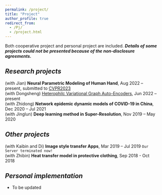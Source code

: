 ```yaml
---
permalink: /project/
title: "Project"
author_profile: true
redirect_from: 
  - /Pj/
  - /project.html
---
```


Both cooperative project and personal project are included. ***Details of some projects could not be presented because of the non-disclosure agreements.***

## *Research projects*  
(with Jian) **Neural Parametric Modeling of Human Hand**, Aug 2022 – present, submitted to [CVPR2023](https://cvpr2023.thecvf.com/)  
(with Dongsheng) [Heterophilc Variational Graph Auto-Encoders](https://github.com/vasile-paskardlgm/Heterophilc-Variational-Graph-Auto-Encoders), Jun 2022 – present  
(with Zhidong) **Network epidemic dynamic models of COVID-19 in China**, Dec 2020 – Jul 2021  
(with Jinglun) **Deep learning method in Super-Resolution**, Nov 2019 – May 2020  

## *Other projects*  
(with Kaibin and Di) **Image style transfer Apps**, Mar 2019 – Jul 2019  `Our Server terminated now!`  
(with Zhibin) **Heat transfer model in protective clothing**, Sep 2018 - Oct 2018  

## *Personal implementation*  
* To be updated  
